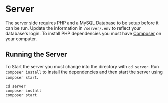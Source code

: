 # Server

The server side requires PHP and a MySQL Database to be setup before it can be run. Update the information in `/server/.env` to reflect your database's login. To install PHP dependencies you must have [Composer](https://getcomposer.org/) on your computer.

## Running the Server

To Start the server you must change into the directory with `cd server`. Run `composer install` to install the dependencies and then start the server using `composer start`.

```shell
cd server
composer install
composer start
```